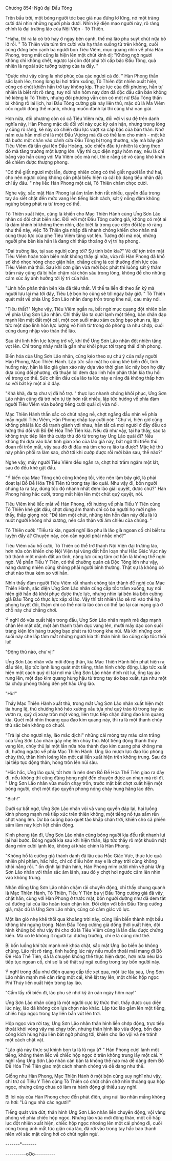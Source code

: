 




Chương 854: Ngũ đại Đấu Tông




Trên bầu trời, một bóng người tóc bạc già nua đứng lơ lửng, nở một tràng cười dài nhìn những người phía dưới. Nhìn kỹ diện mạo người này, rõ ràng chính là đại trưởng lão của Nội Viện - Tô Thiên.

"Haha, thì ra là có trò hay ở ngay bên cạnh, thế mà lão phu suýt chút nữa bỏ lỡ rồi. " Tô Thiên vừa tủm tỉm cười vừa hạ thân xuống từ trên không, cuối cùng đứng bên cạnh ba người bọn Tiêu Viêm, mục quang nhìn về phía Hàn Phong, trong mắt cũng là hiện lên một chút kinh dị: "Không ngờ ngươi không chỉ không chết, ngược lại còn đột phá tới cấp bậc Đấu Tông, quả nhiên là ngoài sức tưởng tượng của ta đấy. "

"Được như vậy cũng là nhờ phúc của các ngươi cả đó. " Hàn Phong thần sắc lạnh lẽo, trong lòng lại hơi trầm xuống, Tô Thiên đột nhiên xuất hiện, cũng có chút khiến hắn trở tay không kịp. Thực lực của đối phương, hắn tự nhiên là biết rất rõ ràng, tuy nói hắn hôm nay đơn đả độc đấu căn bản không hề kiêng kị Tô Thiên, nhưng đối phương vẫn còn có một nữ Đấu Tông thần bí không rõ lai lịch, hai Đấu Tông cường giả này liên thủ, mặc dù là Ma Viêm cốc người đông thế mạnh, nhưng muốn đánh lại thì cũng khá nan giải.

Hơn nữa, đối phương còn có cả Tiêu Viêm nữa, đối với vị sư đệ trên danh nghĩa này, Hàn Phong mặc dù đối với này cực kỳ oán hận, nhưng trong lòng y cũng rõ ràng, kẻ này có chiến đấu lực vượt xa cấp bậc của bản thân. Nhớ năm xưa hắn mới chỉ là một Đấu Vương mà đã có thể làm cho mình - một kẻ đã bước một chân vào cánh cửa Đấu Tông bị trọng thương, vậy mà bây giờ Tiêu Viêm đã tấn giai lên Đấu Hoàng, sức chiến đấu tự nhiên là cũng theo đó mà tăng trưởng một lượng lớn. Vậy thì cục diện ngày hôm nay, nếu là chỉ bằng vào hắn cùng với Ma Viêm cốc mà nói, thì e rằng sẽ vô cùng khó khăn để chiếm được thượng phong.

"Có thể giết ngươi một lần, đương nhiên cũng có thể giết ngươi lần thứ hai, cho nên ngươi cũng không cần phải biểu hiện ra cái bộ dạng tiểu nhân đắc chí ấy đâu. " nhẹ liếc Hàn Phong một cái, Tô Thiên châm chọc cười.

Nghe vậy, sắc mặt Hàn Phong lại âm trầm hơn rất nhiều, quyền đầu trong tay áo siết chặt đến mức vang lên tiếng lách cách, sát ý nồng đậm không ngừng bùng phát ra từ trong cơ thể.

Tô Thiên xuất hiện, cũng là khiến cho Mạc Thiên Hành cùng Ưng Sơn Lão nhân có đôi chút biến sắc. Đối với một Đấu Tông cường giả, không có một ai là dám khinh bỉ không thèm nhìn, đặc biệt là trong cục diện đối lập rõ ràng như thế này, việc Tô Thiên gia nhập đã nhanh chóng khiến cho nhân mã cùng thực lực của phe Tiêu Viêm tăng vọt lên. Tương đối mà nói, những người phe bên kia hẳn là đang chỉ thấp thoáng ở vị trí hạ phong.

"Đại trưởng lão, tại sao người cũng tới? Sự tình bên kia?" Vẻ dữ tợn trên mặt Tiêu Viêm hoàn toàn biến mất không thấy gì nữa, vừa rồi Hàn Phong đã khổ sở khó nhọc hòng chọc giận hắn, chẳng cũng là coi thường định lực của Tiêu Viêm mà thôi. Sau khi cơn giận vừa mới bộc phát thì luồng sát ý thâm trầm này cũng đã bị hắn chậm rãi chôn sâu trong lòng, không để cho những cảm xúc ấy ảnh hưởng tới lý trí của hắn.

"Linh hồn phân thân bên kia đã tiêu thất. Vì thế ta liền đi theo ấn ký mà ngươi lưu lại mà tới đây, Tiêu Lệ bọn họ cũng sẽ tới ngay bây giờ. " Tô Thiên quét mắt về phía Ưng Sơn Lão nhân đang trốn trong khe núi, cau mày nói.

"Tiêu thất?" Nghe vậy, Tiêu Viêm ngẩn ra, bất ngờ mục quang đột nhiên bắn về phía Ưng Sơn Lão nhân. Chỉ thấy lão ta cười lạnh một tiếng, bàn chân đạp mạnh lên mặt đất một cái, một con suối màu xám cuồng bạo phun ra, lập tức một đạo linh hồn lực lượng vô hình từ trong đó phóng ra như chớp, cuối cùng dung nhập vào thân thể lão.

Sau khi linh hồn lực lượng trở về, khí thế Ưng Sơn Lão nhân đột nhiên tăng vọt lên. Chỉ trong nháy mắt là gần như khôi phục tới trạng thái đỉnh phong.

Biến hóa của Ưng Sơn Lão nhân, cũng kéo theo sự chú ý của mấy người Hàn Phong, Mạc Thiên Hành. Lập tức sắc mặt họ cũng khẽ biến đổi, tình huống này, hẳn là lão già gian xảo này dựa vào thời gian lúc nãy bọn họ dây dưa cùng đối phương, đã thuận lợi đem đạo linh hồn phân thân kia thu hồi về trong cơ thể. Sức chiến đấu của lão ta lúc này e rằng đã không thấp hơn so với bất kỳ một ai ở đây.

"Khà khà, đa tạ chư vị đã hỗ trợ. " thực lực nhanh chóng khôi phục, Ưng Sơn Lão nhân cũng đã trở nên tự tin hơn rất nhiều, lập tức hướng về phía đám người Tiêu Viêm vừa buông tiếng cười quái dị vừa nói.

Mạc Thiên Hành thần sắc có chút nặng nề, chợt ngẩng đầu nhìn về phía mấy người Tiêu Viêm, Hàn Phong chắp tay cười nói: "Chư vị, hiện giờ cũng không phải là lúc để tranh giành với nhau, hẳn tất cả mọi người ở đây đều có hứng thú đối với Bồ Đề Hóa Thể Tiên kia. Nếu đã như vậy, tại hạ thấy, sao ta không trực tiếp liên thủ cướp thứ đó từ trong tay Ưng Lão quái đi? Nếu không thì dựa vào bản tính gian xảo của lão già này, bất ngờ thi triển thủ đoạn rồi trốn mất, vậy sau đó đi đâu mà tìm cho ra lão ta được? Mặc kệ thứ này phân phối ra làm sao, chờ tới khi cướp được rồi mới bàn sau, thế nào?"

Nghe vậy, mấy người Tiêu Viêm đều ngẩn ra, chợt hơi trầm ngâm một lát, sau đó đều khẽ gật đầu.

"Ý kiến của Mạc Tông chủ cũng không tồi, việc nên làm bây giờ, là phải đoạt lại Bồ Đề Hóa Thể Tiên từ trong tay lão quái. Như vậy đi, bốn người chúng ta ra tay, dùng tốc độ nhanh nhất đem lão giải quyết, được chứ?" Hàn Phong hăng hắc cười, trong mắt hiện lên một chút quỷ quyệt, nói.

Tiêu Viêm khẽ liếc mắt về Hàn Phong, rồi hướng về phía Tiểu Y Tiên cùng Tô Thiên khẽ gật đầu, chợt dùng âm thanh chỉ có ba người họ mới nghe thấy, thấp giọng nói: "Để tâm một chút, những tên hỗn đản này đều là lũ nuốt người không nhả xương, nên cẩn thận với ám chiêu của chúng. "

Tô Thiên cười: "Tiểu tử kia, ngươi nghĩ lão phu là lão già ngoan cố chỉ biết tu luyện đấy à? Chuyện này, còn cần ngươi phải nhắc nhở?"

Tiêu Viêm xấu hổ cười, Tô Thiên có thể trở thành Nội Viện đại trưởng lão, hơn nữa còn khiến cho Nội Viện tại vùng đất hỗn loạn như Hắc Giác Vực này trở thành một mảnh đất an tĩnh, năng lực cùng tâm cơ hẳn là không thể nghi ngờ. Về phần Tiểu Y Tiên, có thể chưởng quản cả Độc Tông lớn như vậy, nàng đương nhiên cũng không phải người bình thường. Thật sự là không có chút nào thua kém so với hắn.

Nhìn thấy đám người Tiêu Viêm rất nhanh chóng tán thành đề nghị của Mạc Thiên Hành, sắc diện Ưng Sơn Lão nhân cũng cấp tốc trầm xuống, tuy nói hiện giờ hắn đã khôi phục được thực lực, nhưng nhìn lại bên kia bốn cường giả Đấu Tông có thực lực xấp xỉ lão. Vậy thì tất nhiên lão sẽ rơi vào thế hạ phong tuyệt đối, thậm chí có thể nói là lão còn có thể lạc lại cái mạng già ở chỗ này chứ chẳng chơi.

Ý nghĩ đó vừa xuất hiện trong đầu, Ưng Sơn Lão nhân mạnh mẽ đạp mạnh chân lên mặt đất, một âm thanh trầm đục vang lên, mười mấy đạo con suối tráng kiện lớn hàng trượng bạo phát ra từ trong khe núi. Mà khi những con suối này che lấp tầm mắt những người kia thì thân hình lão cũng cấp tốc thối lui!

"Động thủ nào, chư vị!"

Ưng Sơn Lão nhân vừa mới động thân, kia Mạc Thiên Hành liền phát hiện ra đầu tiên, lập tức lạnh lùng quát một tiếng, thân hình chớp động. Lập tức xuất hiện một cách quỷ dị tại nơi mà Ưng Sơn Lão nhân định rút lui, ống tay áo rung lên, một đạo kim quang hùng hậu từ trong tay áo bạo xuất, tựa như một tia chớp phóng thẳng đến yết hầu Ưng lão.

"Hừ!"

Thấy Mạc Thiên Hành xuất thủ, trong mắt Ưng Sơn Lão nhân xuất hiện một tia hung lệ, thủ chưởng khô héo xương xẩu tựa như quỷ trảo từ trong tay áo vươn ra, quỷ dị xoay tròn một vòng, liền trực tiếp chặn đứng đạo kim quang kia. Quét mắt nhìn thoáng qua đạo kim quang này, thì ra là một thanh chủy thủ sắc bén không có chuôi.

"Trả lại cho ngươi này, lão mắc dịch!" những cái móng tay màu xám trắng của Ưng Sơn Lão nhân gảy nhẹ lên chủy thủ. Một tiếng động thanh thúy vang lên, chủy thủ lại một lần nữa hóa thành đạo kim quang phá không mà đi, hướng ngược về phía Mạc Thiên Hành. Ưng lão mượn lực đạo lúc phóng chủy thủ, thân hình loáng lên một cái liền xuất hiện trên không trung. Sau đó lại tiếp tục động thân, hòng trốn lên núi sâu.

"Hắc hắc, Ưng lão quái, tốt hơn là nên đem Bồ Đề Hóa Thể Tiên giao ra đây đi, nếu không thì cũng đừng hòng nghĩ đến chuyện được an nhàn mà rời đi. " Ưng Sơn Lão nhân vừa muốn chạy trốn, trước mặt bất chợt xuất hiện một bóng người, chợt một đạo quyền phong nóng cháy hung hăng lao đến.

"Bịch!"

Dưới sự bất ngờ, Ưng Sơn Lão nhân vội vã vung quyền đáp lại, hai luồng kình phong mạnh mẽ tiếp xúc trên thiên không, một tiếng nổ tựa sấm rền chợt vang lên. Dư ba cuồng bạo quét tảo khắp chân trời, khiến cho cả phiến sâm lâm này kịch liệt chấn động.

Kình phong tản đi, Ưng Sơn Lão nhân cùng bóng người kia đều rất nhanh lui lại hai bước. Bóng người kia sau khi hiện thân, lập tức thấy rõ một khuôn mặt đang mỉm cười lạnh lẽo, không ai khác chính là Hàn Phong.

"Không hổ là cường giả thành danh đã lâu của Hắc Giác Vực, thực lực quả nhiên phi phàm, hắc hắc, chỉ có điều hôm nay e là chạy trời cũng không khỏi nắng rồi. " ổn định lại thân hình, Hàn Phong mỉm cười nhìn về phía Ưng Sơn Lão nhân với thần sắc âm lãnh, sau đó y chợt hơi ngước cằm lên nhìn vào không trung.

Nhãn đồng Ưng Sơn Lão nhân chậm rãi chuyển động, chỉ thấy chung quanh là Mạc Thiên Hành, Tô Thiên, Tiểu Y Tiên ba vị Đấu Tông cường giả đã vây chặt hắn, cùng với Hàn Phong ở trước mặt, bốn người dường như đã đem tất cả đường lui của lão hoàn toàn chặn kín. Đối diện với bốn Đấu Tông cường giả, mặc dù là Ưng Sơn Lão nhân, cũng có cảm giác vô lực.

Một làn gió nhẹ khẽ thổi qua khoảng trời này, cũng liền biến thành một bầu không khí ngưng trọng. Năm Đấu Tông cường giả đồng thời xuất hiện, đội hình khủng bố như vậy thì cho dù là Tiêu Viêm cũng là lần đầu được chứng kiến. Mà có lẽ không ít người tại đương trường, chỉ e là cũng như thế.

Bị bốn luồng khí tức mạnh mẽ khóa chặt, sắc mặt Ưng lão biến ảo không chừng. Lão rất rõ ràng, tình huống lúc này nếu muốn thoải mái mang đi Bồ Đề Hóa Thể Tiên, đã là chuyện không thể thực hiện được, hơn nữa nếu lão tiếp tục ngoan cố, chỉ sợ là sẽ thật sự ngã xuống trong tay bốn người này.

Ý nghĩ trong đầu như điện quang cấp tốc xẹt qua, một lúc lâu sau, Ưng Sơn Lão nhân mạnh mẽ cắn răng một cái, khẽ lật tay lên, một chiếc hộp ngọc Phỉ Thúy liền xuất hiện trong tay lão.

"Cầm lấy rồi biến đi, lão phu sẽ nhớ kỹ ân oán ngày hôm nay!"

Ưng Sơn Lão nhân cũng là một người cực kỳ thức thời, thấy được cục diện lúc này, lão đã không còn lựa chọn nào khác. Lập tức lão gầm lên một tiếng, chiếc hộp ngọc trong tay liền bắn vút lên trời.

Hộp ngọc vừa rời tay, Ưng Sơn Lão nhân thân hình liền chớp động, trực tiếp thoát khỏi vòng vây mà chạy trốn, nhưng thân hình lão vừa động, bốn đạo công kích hùng hậu liền bất ngờ phóng tới, khiến cho lão vội vã né tránh một cách chật vật.

"Lão già này thực sự khinh bọn ta là lũ ngu à? " Hàn Phong cười lạnh một tiếng, không thèm liếc về chiếc hộp ngọc ở trên không trung lấy một cái. Y nghĩ rằng Ưng Sơn Lão nhân căn bản là không thể nào mà dễ dàng đem Bồ Đề Hóa Thể Tiên giao một cách nhanh chóng và dễ dàng như thế.

Giống như Hàn Phong, Mạc Thiên Hành ở một bên cũng suy nghĩ như vậy, chỉ trừ có Tiểu Y Tiên cùng Tô Thiên có chút chần chờ nhìn thoáng qua hộp ngọc, nhưng cũng chưa có làm ra hành động gì thiếu suy nghĩ.

Bị lời này của Hàn Phong chọc đến phát điên, ưng núi lão nhân mắng không ra hơi: "Lũ ngu nhà các ngươi!"

Tiếng quát vừa dứt, thân hình Ưng Sơn Lão nhân liền chuyển động, vội vàng phóng về phía chiếc hộp ngọc. Nhưng lão vừa mới động thân, một cỗ hấp lực đột nhiên xuất hiện, chiếc hộp ngọc nhoáng lên một cái phóng đi, cuối cùng trong ánh mắt tức giận của lão, đã rơi vào trong tay hắc bào thanh niên với sắc mặt cũng hơi có chút ngần ngừ.

-------*-------

----------oOo----------




